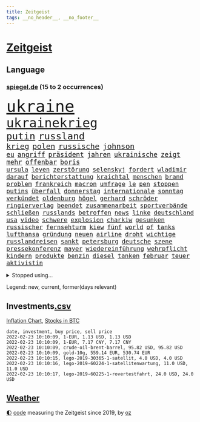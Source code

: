 ```yaml
---
title: Zeitgeist
tags: __no_header__, __no_footer__
---
```


# [Zeitgeist](https://oliz.io/zeitgeist/)

## Language

<h3><a href="https://www.spiegel.de" target="_blank">spiegel.de</a> (15 to 2 occurrences)</h3>
<p style="font-family:monospace">
<span style="font-size:32pt"><a href="news_links.html#ukraine" class="current">ukraine</a></span>
<br>
<span style="font-size:25pt"><a href="news_links.html#ukrainekrieg" class="new">ukrainekrieg</a></span>
<br>
<span style="font-size:19pt"><a href="news_links.html#putin" class="current">putin</a></span>
<span style="font-size:19pt"><a href="news_links.html#russland" class="current">russland</a></span>
<br>
<span style="font-size:15pt"><a href="news_links.html#krieg" class="current">krieg</a></span>
<span style="font-size:15pt"><a href="news_links.html#polen" class="current">polen</a></span>
<span style="font-size:15pt"><a href="news_links.html#russische" class="current">russische</a></span>
<span style="font-size:15pt"><a href="news_links.html#johnson" class="current">johnson</a></span>
<br>
<span style="font-size:13pt"><a href="news_links.html#eu" class="current">eu</a></span>
<span style="font-size:13pt"><a href="news_links.html#angriff" class="current">angriff</a></span>
<span style="font-size:13pt"><a href="news_links.html#präsident" class="current">präsident</a></span>
<span style="font-size:13pt"><a href="news_links.html#jahren" class="current">jahren</a></span>
<span style="font-size:13pt"><a href="news_links.html#ukrainische" class="current">ukrainische</a></span>
<span style="font-size:13pt"><a href="news_links.html#zeigt" class="current">zeigt</a></span>
<span style="font-size:13pt"><a href="news_links.html#mehr" class="current">mehr</a></span>
<span style="font-size:13pt"><a href="news_links.html#offenbar" class="current">offenbar</a></span>
<span style="font-size:13pt"><a href="news_links.html#boris" class="current">boris</a></span>
<br>
<span style="font-size:12pt"><a href="news_links.html#ursula" class="current">ursula</a></span>
<span style="font-size:12pt"><a href="news_links.html#leyen" class="current">leyen</a></span>
<span style="font-size:12pt"><a href="news_links.html#zerstörung" class="current">zerstörung</a></span>
<span style="font-size:12pt"><a href="news_links.html#selenskyj" class="current">selenskyj</a></span>
<span style="font-size:12pt"><a href="news_links.html#fordert" class="current">fordert</a></span>
<span style="font-size:12pt"><a href="news_links.html#wladimir" class="current">wladimir</a></span>
<span style="font-size:12pt"><a href="news_links.html#darauf" class="current">darauf</a></span>
<span style="font-size:12pt"><a href="news_links.html#berichterstattung" class="current">berichterstattung</a></span>
<span style="font-size:12pt"><a href="news_links.html#kraichtal" class="new">kraichtal</a></span>
<span style="font-size:12pt"><a href="news_links.html#menschen" class="current">menschen</a></span>
<span style="font-size:12pt"><a href="news_links.html#brand" class="current">brand</a></span>
<span style="font-size:12pt"><a href="news_links.html#problem" class="current">problem</a></span>
<span style="font-size:12pt"><a href="news_links.html#frankreich" class="current">frankreich</a></span>
<span style="font-size:12pt"><a href="news_links.html#macron" class="current">macron</a></span>
<span style="font-size:12pt"><a href="news_links.html#umfrage" class="current">umfrage</a></span>
<span style="font-size:12pt"><a href="news_links.html#le" class="current">le</a></span>
<span style="font-size:12pt"><a href="news_links.html#pen" class="current">pen</a></span>
<span style="font-size:12pt"><a href="news_links.html#stoppen" class="current">stoppen</a></span>
<span style="font-size:12pt"><a href="news_links.html#putins" class="current">putins</a></span>
<span style="font-size:12pt"><a href="news_links.html#überfall" class="current">überfall</a></span>
<span style="font-size:12pt"><a href="news_links.html#donnerstag" class="current">donnerstag</a></span>
<span style="font-size:12pt"><a href="news_links.html#internationale" class="current">internationale</a></span>
<span style="font-size:12pt"><a href="news_links.html#sonntag" class="current">sonntag</a></span>
<span style="font-size:12pt"><a href="news_links.html#verkündet" class="current">verkündet</a></span>
<span style="font-size:12pt"><a href="news_links.html#oldenburg" class="current">oldenburg</a></span>
<span style="font-size:12pt"><a href="news_links.html#högel" class="current">högel</a></span>
<span style="font-size:12pt"><a href="news_links.html#gerhard" class="current">gerhard</a></span>
<span style="font-size:12pt"><a href="news_links.html#schröder" class="current">schröder</a></span>
<span style="font-size:12pt"><a href="news_links.html#ringierverlag" class="current">ringierverlag</a></span>
<span style="font-size:12pt"><a href="news_links.html#beendet" class="current">beendet</a></span>
<span style="font-size:12pt"><a href="news_links.html#zusammenarbeit" class="current">zusammenarbeit</a></span>
<span style="font-size:12pt"><a href="news_links.html#sportverbände" class="new">sportverbände</a></span>
<span style="font-size:12pt"><a href="news_links.html#schließen" class="current">schließen</a></span>
<span style="font-size:12pt"><a href="news_links.html#russlands" class="current">russlands</a></span>
<span style="font-size:12pt"><a href="news_links.html#betroffen" class="current">betroffen</a></span>
<span style="font-size:12pt"><a href="news_links.html#news" class="current">news</a></span>
<span style="font-size:12pt"><a href="news_links.html#linke" class="current">linke</a></span>
<span style="font-size:12pt"><a href="news_links.html#deutschland" class="current">deutschland</a></span>
<span style="font-size:12pt"><a href="news_links.html#usa" class="current">usa</a></span>
<span style="font-size:12pt"><a href="news_links.html#video" class="current">video</a></span>
<span style="font-size:12pt"><a href="news_links.html#schwere" class="current">schwere</a></span>
<span style="font-size:12pt"><a href="news_links.html#explosion" class="current">explosion</a></span>
<span style="font-size:12pt"><a href="news_links.html#charkiw" class="new">charkiw</a></span>
<span style="font-size:12pt"><a href="news_links.html#gesunken" class="current">gesunken</a></span>
<span style="font-size:12pt"><a href="news_links.html#russischer" class="current">russischer</a></span>
<span style="font-size:12pt"><a href="news_links.html#fernsehturm" class="new">fernsehturm</a></span>
<span style="font-size:12pt"><a href="news_links.html#kiew" class="current">kiew</a></span>
<span style="font-size:12pt"><a href="news_links.html#fünf" class="current">fünf</a></span>
<span style="font-size:12pt"><a href="news_links.html#world" class="current">world</a></span>
<span style="font-size:12pt"><a href="news_links.html#of" class="current">of</a></span>
<span style="font-size:12pt"><a href="news_links.html#tanks" class="new">tanks</a></span>
<span style="font-size:12pt"><a href="news_links.html#lufthansa" class="current">lufthansa</a></span>
<span style="font-size:12pt"><a href="news_links.html#gründung" class="current">gründung</a></span>
<span style="font-size:12pt"><a href="news_links.html#neuen" class="current">neuen</a></span>
<span style="font-size:12pt"><a href="news_links.html#airline" class="current">airline</a></span>
<span style="font-size:12pt"><a href="news_links.html#droht" class="current">droht</a></span>
<span style="font-size:12pt"><a href="news_links.html#wichtige" class="current">wichtige</a></span>
<span style="font-size:12pt"><a href="news_links.html#russlandreisen" class="new">russlandreisen</a></span>
<span style="font-size:12pt"><a href="news_links.html#sankt" class="current">sankt</a></span>
<span style="font-size:12pt"><a href="news_links.html#petersburg" class="current">petersburg</a></span>
<span style="font-size:12pt"><a href="news_links.html#deutsche" class="current">deutsche</a></span>
<span style="font-size:12pt"><a href="news_links.html#szene" class="current">szene</a></span>
<span style="font-size:12pt"><a href="news_links.html#pressekonferenz" class="current">pressekonferenz</a></span>
<span style="font-size:12pt"><a href="news_links.html#mayer" class="current">mayer</a></span>
<span style="font-size:12pt"><a href="news_links.html#wiedereinführung" class="new">wiedereinführung</a></span>
<span style="font-size:12pt"><a href="news_links.html#wehrpflicht" class="new">wehrpflicht</a></span>
<span style="font-size:12pt"><a href="news_links.html#kindern" class="current">kindern</a></span>
<span style="font-size:12pt"><a href="news_links.html#produkte" class="current">produkte</a></span>
<span style="font-size:12pt"><a href="news_links.html#benzin" class="current">benzin</a></span>
<span style="font-size:12pt"><a href="news_links.html#diesel" class="current">diesel</a></span>
<span style="font-size:12pt"><a href="news_links.html#tanken" class="new">tanken</a></span>
<span style="font-size:12pt"><a href="news_links.html#februar" class="current">februar</a></span>
<span style="font-size:12pt"><a href="news_links.html#teuer" class="current">teuer</a></span>
<span style="font-size:12pt"><a href="news_links.html#aktivistin" class="current">aktivistin</a></span>
</p>
<details>
<summary>Stopped using...</summary>
<p class="former" style="font-size:12pt">
juventus(496) 110(495) inter(495) kaufen(495) verschaffen(495) erfahren(494) frühjahr(494) protestiert(494) vergewaltigt(494) wünschen(494) halle(493) verweigern(493) 79(492) a2(492) benjamin(492) energiewende(492) feierte(492) irland(492) kandidatin(492) laschet(492) respekt(492) tourismus(492) unternehmer(492) untersuchungen(492) van(492) verschärfen(492) beeinflussen(491) boeing(491) chinesischer(491) geholfen(491) machten(491) toni(491) vorliegt(491) 7(490) dienst(490) leitung(490) luft(490) studierende(490) torjäger(490) trumps(490) vorstellung(490) armenien(489) ausprobiert(489) coronalockdown(489) ehemaligen(489) ehemann(489) einwohner(489) instagram(489) konzernchef(489) liverpool(489) standort(489) zahlung(489) ausschreitungen(488) behinderung(488) dfb(488) diskriminierung(488) haftstrafe(488) ifoindex(488) jüngeren(488) kontrollieren(488) pferd(488) profi(488) schließlich(488) spahn(488) tier(488) träumen(488) unerwartet(488) ungewöhnlich(488) versprach(488) walter(488) zeichnet(488) anschließend(487) breit(487) desaster(487) diktator(487) gelernt(487) scheidende(487) schlagzeilen(487) technik(487) unterschiede(487) übergriffe(487) 2000(486) asche(486) außen(486) einzug(486) gelang(486) gelegenheit(486) halben(486) hunde(486) weber(486) youtube(486) 1945(485) belgien(485) bestes(485) debattiert(485) erziehung(485) geschaffen(485) größer(485) märchen(485) provinz(485) sports(485) villa(485) fragt(484) fußballer(484) hans(484) italienische(484) kreis(484) leitet(484) regierungspartei(484) rekordmeister(484) schwierigkeiten(484) studierenden(484) tieren(484) usschauspielerin(484) verdachts(484) viertel(484) katastrophe(483) rente(483) ärgert(483) besseren(482) entdecken(482) länderchefs(482) meister(482) online(482) prinzessin(482) saisonsieg(482) tennis(482) verlauf(482) verspielt(482) zuständige(482) anthony(481) belarussischen(481) europäischer(481) freilassung(481) kretschmer(481) leichte(481) verabreicht(481) veranstalter(481) bekämpft(480) design(480) frische(480) paderborn(480) satz(480) 600(479) 61(479) verschwand(479) wies(479) bekamen(478) computer(478) dich(478) dicht(478) globale(478) hunderten(478) rivale(478) schönsten(478) stuft(478) zuversichtlich(478) clemens(477) crash(477) dar(477) feuerwehrleute(477) geschäftsführer(477) brutal(476) jemen(476) kevin(476) querdenker(476) senkt(476) unterliegt(476) vorsprung(476) 2030(475) 900(475) 94(475) bezahlen(475) nachgewiesen(475) tauchen(475) berät(474) brite(474) datenanalyse(474) luca(474) unruhe(474) verschwiegen(474) arabische(473) bundesgesundheitsminister(473) einheitliche(473) nachfrage(473) option(473) prognosen(473) sportlich(473) einschränkungen(472) verwaltungsgericht(472) auflagen(471) hob(471) hürden(471) mangel(471) verschärfte(471) beantragt(470) green(470) haaland(470) jerusalem(470) kindes(470) brechen(469) schlechtes(469) umgeht(469) premierministers(468) trug(468) eigenes(467) hinten(467) spaltet(467) defensive(466) aufarbeitung(465) bisherigen(465) legende(465) moschee(465) praktisch(465) aufgaben(464) raab(464) whatsapp(464) generalbundesanwalt(463) hoffnungen(463) impfstoffe(463) kippt(463) ausrüstung(462) ergebnissen(462) gefällt(462) informiert(462) rentner(462) unzufrieden(462) dfbpokal(461) falscher(461) freiwillig(461) hitze(461) istanbul(461) startups(461) favorit(460) verträge(460) ähnliche(460) hilfen(459) retter(459) spahns(459) niedrig(458) 36(456) bundesnetzagentur(456) gelandet(456) abgeschlossen(455) apples(455) benötigte(455) zuspruch(455) klasse(454) kindheit(453) teilt(453) afrikas(452) aktivist(452) geht's(451) trauern(451) munition(449) beendete(447) gewannen(445) zulassung(444) abiy(442) spionage(442) syrischen(440) startup(439) aktive(438) tigray(436) verursachte(435) csupolitiker(430) italienischer(429) brachten(424) rechter(418) vertrauten(413) würdigt(408) brutalen(407) auslieferung(406) heidelberg(406) sms(406) festgesetzt(403) variante(398) 95(381) zwingend(379) vereinbarung(375) erleichtert(374) geheimen(373) andy(371) entsprechenden(368) el(367) verleumdung(367) expräsidenten(365) rüdiger(364) kandidiert(363) vulkan(363) belästigt(359) militärputsch(354) unverletzt(345) fluggesellschaft(344) worüber(343) längerem(339) übernahm(336) konzerte(335) steuerhinterziehung(335) inzidenzen(334) portugals(331) redaktion(331) doppelte(326) geimpften(326) zusammengebrochen(326) bälle(325) affen(318) unterschiedliche(311) gelitten(304) kellner(304) tierpark(303) herausragende(301) 250(300) kubicki(298) nötigen(292) eskalierte(285) neudelhi(279) notwendigen(279) loben(278) unfälle(274) raumfahrt(270) 800(264) 18jährigen(261) kugel(260) durchbruch(258) peinlich(256) ticket(253) drohende(250) court(249) supreme(249) jamie(248) aachen(247) argument(247) aktionäre(245) 220(244) berge(244) stein(242) mangelware(241) organisierten(241) tarife(241) umfang(241) entwickelte(240) forscherinnen(239) kw(239) staatspräsidenten(238) naftali(237) parkplatz(237) unterbinden(237) geheimer(236) aggressiver(234) traditionelle(234) parteispitze(232) wussten(231) kreative(230) liebt(230) 16000(229) kühnert(229) lucas(229) kümmern(228) dauerhafte(226) azubis(225) beeindruckende(225) drohenden(224) sowjetunion(224) befassen(223) rängen(223) schwangeren(223) verharmlost(223) schimpft(221) schob(221) uganda(221) boote(220) geliebt(219) bekennt(218) verliebt(218) aufsteiger(217) emirate(217) australischen(216) ahmed(215) norwegische(214) siebte(214) spezies(214) abgeordneter(212) assange(212) nevada(212) wikileaksgründer(212) bay(211) gestalten(211) heim(209) sätze(209) batterien(205) kyrgios(204) sorgten(203) leserinnen(202) lebten(200) aufenthalt(198) hits(198) gedroht(197) füße(196) nrwministerpräsident(196) schottischen(196) starspieler(196) anschluss(195) las(195) vegas(195) vorliegen(195) förderprogramm(194) kapitolsturm(194) vertretung(194) palma(192) amoklauf(191) fällig(191) japanische(190) wahlniederlage(190) wellen(189) bewahrt(187) paulo(187) qualifiziert(187) são(187) garage(186) halfen(186) gehörten(185) götze(185) eindeutigen(183) ausmaße(182) coronagipfel(181) coronapause(180) verheiratet(178) überwältigt(178) musks(177) schwul(177) sichtlich(177) leidenschaft(175) polizeiwache(170) wendepunkt(170) 90/die(168) favoritin(168) geleistet(168) heiße(168) erling(167) steil(165) taugen(165) musikerin(162) exemplar(161) niedergang(161) uskonzern(160) vielfach(160) abholzung(159) göringeckardt(159) agiert(158) hingerichtet(157) bedürftige(156) ausfälle(155) award(155) pfizer(154) tabellenführung(154) böse(153) papiere(152) glücksfall(151) minderheiten(151) natürlichen(151) späte(151) entführer(150) zuwachs(150) schädliche(148) weihnachten(148) ausmacht(147) autoritäre(146) katrin(145) cduführung(144) geburtstagsfeier(144) hoffmann(144) pflegeheimen(143) spdvorsitzende(143) weitergeben(143) friedensnobelpreis(142) pharmakonzern(142) weltberühmt(142) arten(141) ausgeschaltet(141) coronademo(141) popgeschichte(141) salvador(141) epic(140) games(140) oberster(140) umgesetzt(140) werten(140) autounfall(139) beförderung(139) gesteuert(139) jusos(138) feminismus(137) menschliche(137) deckeln(136) friedens(136) himmlischen(136) unionsanhänger(136) anzubieten(135) costa(135) fracht(134) rentnerinnen(134) spitzenspiel(134) geltenden(132) saarbrücken(132) beeinflusst(131) ehrgeiz(131) jeffrey(131) einigt(130) kleinsten(130) mischen(130) untätigkeit(130) inhaftierte(129) belangt(128) söldnertruppe(128) vulkanausbruch(128) wiederzubeleben(128) erklärungen(126) fassaden(126) johannesburg(126) modeste(126) ruhestand(125) floss(124) natostaaten(124) ubooten(124) vulkans(124) fridays(123) future(123) gehofft(123) ifogeschäftsklima(123) maskenverweigerer(123) mehrfamilienhaus(122) verschickte(122) durchschnittlich(121) fachkräfte(121) erregte(120) kosteten(120) wenigstens(120) schärferen(119) 1989(118) cduvorsitzenden(118) comingout(118) kalkül(118) lindern(118) vernichtend(118) shanghai(117) spürbare(117) taiwans(117) wahlergebnis(117) empfehlen(116) panama(116) parteichefs(116) schlangen(116) verständigt(116) bewerten(115) dave(115) ema(115) lockerung(115) messenger(115) nachziehen(115) politisches(115) tshirts(115) zentralen(115) eidinger(114) erwärmung(114) fernzügen(114) vorurteile(114) gesundes(113) turnen(113) doppelspitze(112) heidenreich(112) aufgelöst(111) glen(111) kameraden(111) lieferdienst(111) popstars(111) automarkt(110) bernhard(110) erneuern(109) exsprecherin(109) gesellschaftlichen(109) spielzeug(109) staatlich(109) stephanie(109) rückweg(108) gefährt(107) zugrunde(107) 8(106) ferran(106) intensivmediziner(106) schallenberg(106) schick(106) torres(106) tourismusbranche(106) ureinwohner(106) geklaut(105) rugby(105) siegerin(104) südostasien(104) ungewöhnliche(104) verunglückte(104) öffnungen(104) adele(103) enthüllungsplattform(103) hinrichtung(103) dhabi(102) fiona(102) materialien(102) raumfahrtunternehmen(102) sofortiger(102) vereidigung(102) zunahme(102) norwegens(101) videokonferenz(101) portal(100) rosenthal(100) technologie(100) zeitschrift(100) aneinandergeraten(99) hitlergruß(98) zufällig(98) übergang(98) aufregende(97) bukele(97) delegierten(97) matteo(97) perfektem(97) verschwundenen(96) wonach(96) anweisungen(95) pflegeheim(95) stromausfall(95) auschwitz(94) kriegsgefahr(94) maskenaffäre(94) nationalgarde(94) rising(94) schärferes(94) tickt(94) emeritierte(93) versinken(93) giftspritze(92) nominierte(92) oberlandesgericht(92) belügen(91) chip(91) deniz(91) enes(91) geduldig(91) immobilienbesitzer(91) kanter(91) seelenlose(91) yücel(91) zögerlich(91) energieriesen(90) genf(90) merck(90) reine(90) spacexrakete(90) stadtteil(90) bundestagsvizepräsidentin(89) falle(89) frisst(89) gesundheitspolitiker(89) usmarkt(89) verbotener(89) verwehrt(89) wikileaks(89) optionen(88) summen(88) annette(87) borger(87) dušan(87) karla(87) verkörpert(87) wüsts(87) ausverkauft(86) bryant(86) bundeskriminalamt(86) gerne(86) gruppenvergewaltigung(86) kobe(86) prekär(86) schimpfwörter(86) staatshilfe(86) tennisspielerin(86) verzögerungen(86) ablehnung(85) entschärft(85) aufarbeiten(84) jugendorganisation(84) lausberg(84) riegeln(84) rudolf(84) milliardenloch(83) sünder(83) vernünftig(83) auge(82) covorsitzende(82) französin(82) hausbesitzer(82) horn(82) inge(82) pausenhof(82) staatsstreich(82) therapien(82) zwischenbilanz(82) bundländertreffen(81) ergattert(81) herzproblemen(81) spiegelkinderreporterinnen(81) sturmflutwarnung(81) truss(81) weiterspielen(81) zerocovidpolitik(81) kriminalität(80) ming(80) namensstreit(80) nikola(80) organisiertes(80) total(80) 113(79) abgereist(79) dagewesenen(79) energieverbrauch(79) rufe(79) antritt(78) chinesin(78) freundes(78) geringer(78) installieren(78) lieferzeiten(78) packers(78) schienen(78) 175(77) coronadesaster(77) riskierte(77) verdoppelte(77) flugzeugabsturz(76) genting(76) gründet(76) kopfball(76) shampoo(76) wissenschaftlern(76) beteiligte(75) generalsekretärin(75) schläft(75) sohnes(75) umweltbilanz(75) arbeitsministerium(74) coronakurs(74) fassen(74) missverständnis(74) rücker(74) dunkle(73) isabella(73) luftfahrtunternehmen(73) pfoten(73) plädieren(73) cduvorsitzender(72) derzeitigen(72) meat(72) pandemielage(72) strompreise(72) wachstumsprognose(72) 1980(71) brandbrief(71) bundesparteitag(71) coronahotspot(71) designierten(71) erbost(71) griffen(71) ischgl(71) lüften(71) parteivorsitzenden(71) sonnenuntergang(71) zertifikate(71) begrenzung(70) erliegt(70) luftfilter(70) silvester(70) süd(70) einziger(69) einzuholen(69) erklärungsnot(69) flugzeugbauer(69) getestete(69) koma(69) peng(69) scheiße(69) shuai(69) wolke(69) bugatti(68) eliminieren(68) milliardenauftrag(68) unversöhnlich(68) kinderbetreuung(67) qualifizieren(67) uspolitiker(67) beeindruckt(66) schwein(66) ustennisstar(66) ampelkabinett(65) bloggerin(65) british(65) durchhalten(65) fpö(65) schädlicher(65) schütze(65) staatlicher(65) 94jährige(64) christina(64) lehrerinnen(64) onlineparteitag(64) riskanter(64) sank(64) schlussphase(64) wird's(64) anker(63) aston(63) berechnet(63) garbiñe(63) kommissar(63) mitgenommen(63) muguruza(63) offenheit(63) rationieren(63) sozialdemokratin(63) versicherten(63) 1978(62) femizide(62) ungefährlich(62) verschiedener(62) afdlandeschef(61) epsteins(61) keeper(61) sneaker(61) 80000(60) comicfiguren(60) deutschfranzösischer(60) felder(60) hausarbeit(60) immunabwehr(60) marburg(60) senior(60) wesentlichen(60) coronaerkrankten(59) draus(59) schwimmende(59) verkehrschaos(59) evan(58) geschäftsjahr(58) männlichkeit(58) stadionkapazität(58) videodreh(58) durchführen(57) personalnot(57) beten(56) coronaberatungen(56) spdkanzler(56) abgehängt(55) funklöcher(55) impfpässe(55) mobilfunknetze(55) staatsfolter(55) stimmte(55) brennerei(54) holland(54) impfgegnern(54) passende(54) schlüsselloch(54) tochterunternehmen(54) zeitweilig(54) gedenkt(53) geradezu(53) homann(53) judenverfolgung(53) skiort(53) flugschüler(52) küche(52) kürzere(52) nachwuchspiloten(52) schwäbische(52) verwaltungsgerichtshof(52) wintereinbruch(52) übergewicht(52) aprèsski(51) gespannt(51) nahles(51) nehammer(51) nutzerdaten(51) referat(51) verbesserte(51) verharmlosen(51) arsenalstar(50) bemerkenswerte(50) coronabedingter(50) dreizehn(50) mahnte(50) produkten(50) student(50) windräder(50) fußballnationalspieler(49) hervorragend(49) karagiannidis(49) korruptionsvorwürfen(49) lotterie(49) untermauern(49) wiegen(49) erschwert(48) klimaminister(48) merklich(48) missbrauchsskandals(48) roch(48) showdown(48) zitiert(48) bredouille(47) dribbler(47) einfaches(47) haubitzen(47) hybride(47) machtverhältnisse(47) supercomputer(47) außerordentlich(46) kollidieren(46) nazideutschland(46) tafel(46) toryabgeordnete(46) abzusehen(45) bafög(45) beat(45) diözese(45) dublin(45) fälschungen(45) kampfjet(45) out(45) renommierte(45) symbol(45) usaußenministeriums(45) bettercom(44) boosterkampagne(44) garg(44) gerichtsstreit(44) patzer(44) paxlovid(44) vishal(44) vorzunehmen(44) zoomcall(44) ältester(44) euarzneimittelbehörde(43) fdpgesundheitspolitiker(43) führungspositionen(43) schneefall(43) tennislegende(43) welternährungsorganisation(43) auswanderer(42) grandslamtitel(42) problematisch(42) sicherheitsgarantien(42) südkoreanische(42) chevron(41) fälschen(41) herzmuskelentzündung(41) polizeischutz(41) ungleich(41) abwehrspieler(40) bescheren(40) coronaexpertenrat(40) einsicht(40) expertenrat(40) ibrahimović(40) inspirieren(40) kirchliche(40) kriterien(40) tochtergesellschaft(40) zeitraum(40) zlatan(40) klara(39) mildere(39) neujahr(39) panikmache(39) südpazifik(39) alleingelassen(38) allmählich(38) asien(38) hilfslieferungen(38) kürzt(38) lim(38) tiefsten(38) 1996(37) abgebrochene(37) reeves(37) schatzmeister(37) umweltschädlich(37) 270(36) erfroren(36) inhalte(36) überfluss(36) 166(35) aufwendig(35) buccaneers(35) goggia(35) gründerin(35) jasmin(35) sofia(35) todesumstände(35) angehen(34) landsmann(34) sperrstunde(34) spätere(34) 450(33) ansteckender(33) baltikum(33) debütierte(33) dringende(33) einreiseregeln(33) kahn(33) netze(33) produzent(33) project(33) airways(32) augenzeugenberichte(32) ausgangssperre(32) krankheitsverläufe(32) nonnen(32) putschisten(32) qatar(32) seniorenheim(32) vorzeitiger(32) überdenken(32) beschaffung(31) klassische(31) korb(31) kursverluste(31) männlicher(31) abstürze(30) jameswebbteleskop(30) reisepass(30) abstandsregeln(29) aktivismus(29) sprüche(29) wiederaufnahme(29) amtskollege(28) bedauern(28) belassen(28) flugzeugträger(28) geschehnissen(28) kämmerlein(28) lesern(28) olympiaaus(28) willkür(28) yoga(28) austritt(27) bautzen(27) lehrermangel(27) leo(27) coronafällen(26) kirgisistan(26) margarete(26) nordsyrien(26) streits(26) transparente(26) verschwendung(26) krankenversicherung(25) spielern(25) steuerlich(25) clinch(24) psychologe(24) staatsoberhaupts(24) wellinger(24) zeitreise(24) anhebung(23) desto(23) richtungsstreit(23) alizé(22) außenseiterin(22) cornet(22) dekret(22) gesundheitsamt(22) klagten(22) kurzfristige(22) qualifizierte(22) republikanerin(22) voice(22) entfernung(21) falschinformation(21) flugausfälle(21) freising(21) geboosterte(21) huthirebellen(21) islamistische(21) tapetenwechsel(21) umkämpfte(21) geweckt(20) handwerk(20) kapituliert(20) metas(20) nutzten(20) schmerzhaft(20) verdeckt(20) 44jährige(19) applechef(19) cook(19) gaskraftwerke(19) kontroversen(19) ousmane(19) atomkraftgegner(18) erhöhter(18) geywitz(18) irme(18) serielles(18) stetterkarp(18) ceo(17) schriften(17) virusvarianten(17) vorübergehende(17) barty(16) handballem(16) marilyn(16) organe(16) vergleichsweise(16) altmaier(15) erschütternden(15) exverfassungsschutzchef(15) netzdg(15) tanzte(15) tourist(15) waldstück(15) ampelabgeordnete(14) befreiungsschlag(14) frauenmorde(14) führerscheine(14) gefangenenlager(14) gerichtstermin(14) grandslamturnier(14) liz(14) mittelalter(14) repariert(14) tagebaubetreiber(14) verwunderung(14) visum(14) weigert(14) pekings(13) schulalltag(13) technologies(13) hackerangriffe(12) kann's(12) klimakatastrophe(12) spielverlegung(12) standhaft(12) treffers(12) baltimore(11) gruppenantrag(11) luther(11) mitmischen(11) modrow(11) mol(11) wuchs(11)
</p>
</details>
<p>Legend: <span class="new">new</span>, <span class="current">current</span>, <span class="former">former(days relevant)</span></p>

## Investments[.csv](investments.csv)

[Inflation Chart](https://inflationchart.com),
[Stocks in BTC](https://stonksinbtc.xyz/)

```
date, investment, buy price, sell price
2022-02-23 10:10:09, 1-EUR, 1.13 USD, 1.13 USD
2022-02-23 10:10:09, 1-EUR, 7.17 CNY, 7.17 CNY
2022-02-23 10:10:09, crude-oil-brent-barrel, 95.82 USD, 95.82 USD
2022-02-23 10:10:09, gold-10g, 559.14 EUR, 530.74 EUR
2022-02-23 10:10:15, lego-2019-30365-1-satellit, 4.0 USD, 4.0 USD
2022-02-23 10:10:16, lego-2019-60224-1-satellitenwartung, 11.0 USD, 11.0 USD
2022-02-23 10:10:17, lego-2019-60225-1-rovertestfahrt, 24.0 USD, 24.0 USD
```

## [Weather](weather.html)

<footer>
<a href="javascript:toggleTheme()" class="nav">🌓</a>
<a href="https://github.com/ooz/zeitgeist">code</a> measuring the Zeitgeist since 2019, by <a href="https://oliz.io">oz</a>
</footer>
